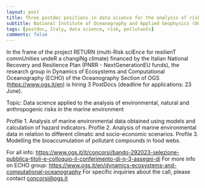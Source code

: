 ```yaml
---
layout: post
title: Three postdoc positions in data science for the analysis of risks in the marine environment (Italy)
subtitle: National Institute of Oceanography and Applied Geophysics (OGS)
tags: [postdoc, Italy, data science, risk, pollutants]
comments: false
---
```

In the frame of the project RETURN (multi-Risk sciEnce for resilienT commUnities undeR a changiNg climate) financed by the Italian National Recovery and Resilience Plan (PNRR - NextGenerationEU funds), the research group in Dynamics of Ecosystems and Computational Oceanography (ECHO) of the Oceanography Section of OGS (https://www.ogs.it/en) is hiring 3 PostDocs (deadline for applications: 23 June).

Topic: Data science applied to the analysis of environmental, natural and anthropogenic risks in the marine environment

Profile 1. Analysis of marine environmental data obtained using models and calculation of hazard indicators.
Profile 2. Analysis of marine environmental data in relation to different climatic and socio-economic scenarios.
Profile 3. Modelling the bioaccumulation of pollutant compounds in food webs.

For all info: https://www.ogs.it/it/concorsi/bando-292023-selezione-pubblica-titoli-e-colloquio-il-conferimento-di-n-3-assegni-di
For more info on ECHO group: https://www.ogs.it/en/dynamics-ecosystems-and-computational-oceanography
For specific inquiries about the call, please contact concorsi@ogs.it


